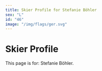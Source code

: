 ```yaml
---
title: Skier Profile for Stefanie Böhler
sex: "L"
id: "46"
image: "/img/flags/ger.svg" 
---
```


# Skier Profile

This page is for: Stefanie Böhler.
    